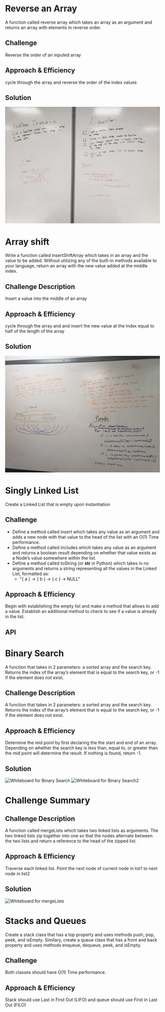 # Reverse an Array
<!-- Short summary or background information -->
A function called reverse array which takes an array as an argument and returns an array with elements in reverse order.
## Challenge
<!-- Description of the challenge -->
Reverse the order of an inputed array

## Approach & Efficiency
<!-- What approach did you take? Why? What is the Big O space/time for this approach? -->
cycle through the array and reverse the order of the index values
## Solution
<!-- Embedded whiteboard image -->
![](https://raw.githubusercontent.com/tcoots88/data-structures-and-algorithms/master/assets/20200106_172537.jpg)

# Array shift
<!-- Short summary or background information -->
Write a function called insertShiftArray which takes in an array and the value to be added. Without utilizing any of the built-in methods available to your language, return an array with the new value added at the middle index.

## Challenge Description
<!-- Description of the challenge -->
Insert a value into the middle of an array
## Approach & Efficiency
<!-- What approach did you take? Why? What is the Big O space/time for this approach? -->
cycle through the array and and insert the new value at the index equal to half of the length of the array
## Solution
<!-- Embedded whiteboard image -->
![Whiteboard for Array Shift](https://raw.githubusercontent.com/tcoots88/data-structures-and-algorithms/master/assets/20200107_174333.jpg)


# Singly Linked List
<!-- Short summary or background information -->
Create a Linked List that is empty upon instantiation

## Challenge
<!-- Description of the challenge -->

- Define a method called insert which takes any value as an argument and adds a new node with that value to the head of the list with an O(1) Time performance.
- Define a method called includes which takes any value as an argument and returns a boolean result depending on whether that value exists as a Node’s value somewhere within the list.
- Define a method called toString (or __str__ in Python) which takes in no arguments and returns a string representing all the values in the Linked List, formatted as:
  - "{ a } -> { b } -> { c } -> NULL"

## Approach & Efficiency
<!-- What approach did you take? Why? What is the Big O space/time for this approach? -->
Begin with establishing the empty list and make a method that allows to add a value.  Establish an additional method to check to see if a value is already in the list. 

## API
<!-- Description of each method publicly available to your Linked List -->


# Binary Search
<!-- Short summary or background information -->
A function that  takes in 2 parameters: a sorted array and the search key. Returns the index of the array’s element that is equal to the search key, or -1 if the element does not exist.

## Challenge Description
A function that  takes in 2 parameters: a sorted array and the search key. Returns the index of the array’s element that is equal to the search key, or -1 if the element does not exist.

## Approach & Efficiency
<!-- What approach did you take? Why? What is the Big O space/time for this approach? -->
Determine the mid point by first declaring the the start and end of an array.  Depending on whether the search key is less than, equal to, or greater than the mid point will determine the result.  If nothing is found, return -1. 

## Solution
<!-- Embedded whiteboard image -->
![Whiteboard for Binary Search](https://raw.githubusercontent.com/tcoots88/data-structures-and-algorithms/master/assets/20200108_172151.jpg)
![Whiteboard for Binary Search2](https://raw.githubusercontent.com/tcoots88/data-structures-and-algorithms/master/assets/20200108_172155.jpg)


# Challenge Summary
<!-- Short summary or background information -->


## Challenge Description
<!-- Description of the challenge -->
A function called mergeLists which takes two linked lists as arguments. The two linked lists zip together into one so that the nodes alternate between the two lists and return a reference to the head of the zipped list. 
## Approach & Efficiency
<!-- What approach did you take? Why? What is the Big O space/time for this approach? -->
Traverse each linked list. Point the next node of current node in list1 to next node in list2
## Solution
<!-- Embedded whiteboard image -->
![Whiteboard for mergeLists](whiteboard.jpg)



# Stacks and Queues
<!-- Short summary or background information -->
Create a stack class that has a top property and uses methods push, pop, peek, and isEmpty. Similary,
create a queue class that has a front and back property and uses methods
enqueue, dequeue, peek, and isEmpty. 
## Challenge
<!-- Description of the challenge -->
Both classes should have O(1) Time performance.
## Approach & Efficiency
<!-- What approach did you take? Why? What is the Big O space/time for this approach? -->
Stack should use Last in First Out (LIFO) and queue should use First in 
Last Out (FILO)

